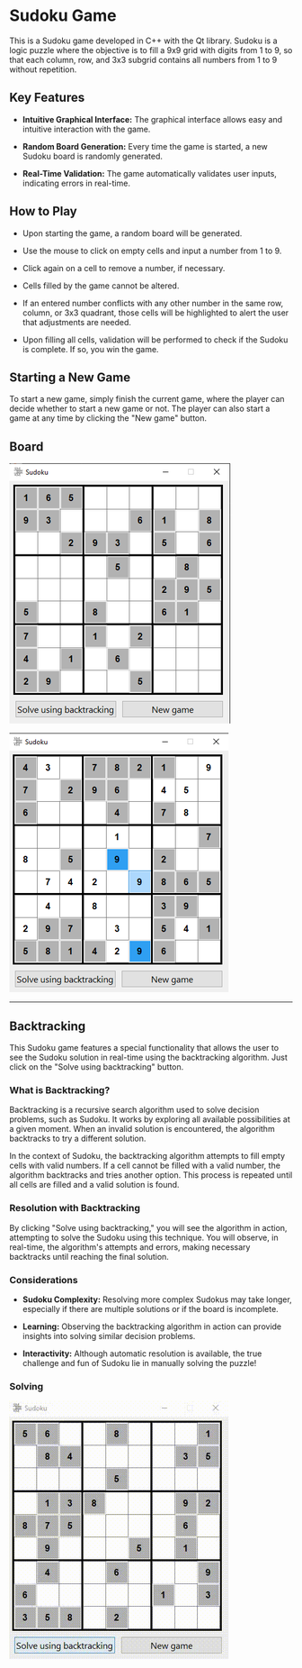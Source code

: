 # Sudoku Game

This is a Sudoku game developed in C++ with the Qt library. Sudoku is a logic puzzle where the objective is to fill a 9x9 grid with digits from 1 to 9, so that each column, row, and 3x3 subgrid contains all numbers from 1 to 9 without repetition.


## Key Features

* **Intuitive Graphical Interface:** The graphical interface allows easy and intuitive interaction with the game.

* **Random Board Generation:** Every time the game is started, a new Sudoku board is randomly generated.

* **Real-Time Validation:** The game automatically validates user inputs, indicating errors in real-time.


## How to Play

* Upon starting the game, a random board will be generated.

* Use the mouse to click on empty cells and input a number from 1 to 9.

* Click again on a cell to remove a number, if necessary.

* Cells filled by the game cannot be altered.

* If an entered number conflicts with any other number in the same row, column, or 3x3 quadrant, those cells will be highlighted to alert the user that adjustments are needed.

* Upon filling all cells, validation will be performed to check if the Sudoku is complete. If so, you win the game.


## Starting a New Game

To start a new game, simply finish the current game, where the player can decide whether to start a new game or not. The player can also start a game at any time by clicking the "New game" button.


## Board

![Board example](/images/board.png)

![Board during game](/images/board_2.png)

---


## Backtracking

This Sudoku game features a special functionality that allows the user to see the Sudoku solution in real-time using the backtracking algorithm. Just click on the "Solve using backtracking" button.


### What is Backtracking?

Backtracking is a recursive search algorithm used to solve decision problems, such as Sudoku. It works by exploring all available possibilities at a given moment. When an invalid solution is encountered, the algorithm backtracks to try a different solution.

In the context of Sudoku, the backtracking algorithm attempts to fill empty cells with valid numbers. If a cell cannot be filled with a valid number, the algorithm backtracks and tries another option. This process is repeated until all cells are filled and a valid solution is found.


### Resolution with Backtracking

By clicking "Solve using backtracking," you will see the algorithm in action, attempting to solve the Sudoku using this technique. You will observe, in real-time, the algorithm's attempts and errors, making necessary backtracks until reaching the final solution.


### Considerations

* **Sudoku Complexity:** Resolving more complex Sudokus may take longer, especially if there are multiple solutions or if the board is incomplete.

* **Learning:** Observing the backtracking algorithm in action can provide insights into solving similar decision problems.

* **Interactivity:** Although automatic resolution is available, the true challenge and fun of Sudoku lie in manually solving the puzzle!


### Solving

![Solving using backtracking](/images/sudoku.gif)